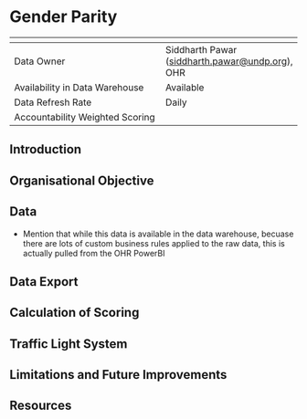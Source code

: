 # Gender Parity

<table data-header-hidden><thead><tr><th width="289"></th><th></th></tr></thead><tbody><tr><td>Data Owner</td><td>Siddharth Pawar (<a href="mailto:siddharth.pawar@undp.org">siddharth.pawar@undp.org</a>), OHR</td></tr><tr><td>Availability in Data Warehouse</td><td>Available</td></tr><tr><td>Data Refresh Rate</td><td>Daily</td></tr><tr><td>Accountability Weighted Scoring</td><td></td></tr></tbody></table>

## Introduction

## Organisational Objective

## Data

* Mention that while this data is available in the data warehouse, becuase there are lots of custom business rules applied to the raw data, this is actually pulled from the OHR PowerBI

## Data Export

## Calculation of Scoring

## Traffic Light System

## Limitations and Future Improvements&#x20;

## Resources
